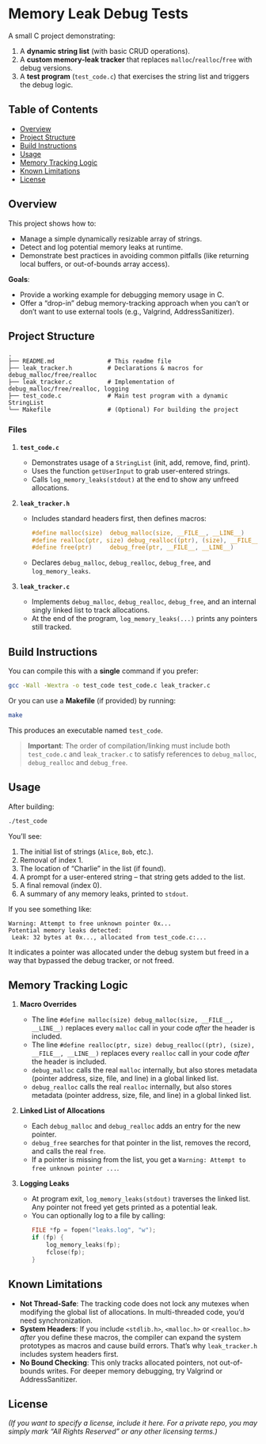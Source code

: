 # Memory Leak Debug Tests

A small C project demonstrating:
1. A **dynamic string list** (with basic CRUD operations).
2. A **custom memory-leak tracker** that replaces `malloc`/`realloc`/`free` with debug versions.  
3. A **test program** (`test_code.c`) that exercises the string list and triggers the debug logic.

## Table of Contents
- [Overview](#overview)
- [Project Structure](#project-structure)
- [Build Instructions](#build-instructions)
- [Usage](#usage)
- [Memory Tracking Logic](#memory-tracking-logic)
- [Known Limitations](#known-limitations)
- [License](#license)

## Overview

This project shows how to:
- Manage a simple dynamically resizable array of strings.
- Detect and log potential memory leaks at runtime.
- Demonstrate best practices in avoiding common pitfalls (like returning local buffers, or out-of-bounds array access).

**Goals**:
- Provide a working example for debugging memory usage in C.
- Offer a “drop-in” debug memory-tracking approach when you can’t or don’t want to use external tools (e.g., Valgrind, AddressSanitizer).

## Project Structure

```
.
├── README.md               # This readme file
├── leak_tracker.h          # Declarations & macros for debug_malloc/free/realloc
├── leak_tracker.c          # Implementation of debug_malloc/free/realloc, logging
├── test_code.c             # Main test program with a dynamic StringList
└── Makefile                # (Optional) For building the project
```

### Files

1. **`test_code.c`**  
   - Demonstrates usage of a `StringList` (init, add, remove, find, print).
   - Uses the function `getUserInput` to grab user-entered strings.
   - Calls `log_memory_leaks(stdout)` at the end to show any unfreed allocations.

2. **`leak_tracker.h`**  
   - Includes standard headers first, then defines macros:
     ```c
     #define malloc(size)  debug_malloc(size, __FILE__, __LINE__)
     #define realloc(ptr, size) debug_realloc((ptr), (size), __FILE__, __LINE__)
     #define free(ptr)     debug_free(ptr, __FILE__, __LINE__)
     ```
   - Declares `debug_malloc`, `debug_realloc`, `debug_free`, and `log_memory_leaks`.

3. **`leak_tracker.c`**  
   - Implements `debug_malloc`, `debug_realloc`, `debug_free`, and an internal singly linked list to track allocations.
   - At the end of the program, `log_memory_leaks(...)` prints any pointers still tracked.

## Build Instructions

You can compile this with a **single** command if you prefer:

```bash
gcc -Wall -Wextra -o test_code test_code.c leak_tracker.c
```

Or you can use a **Makefile** (if provided) by running:

```bash
make
```

This produces an executable named `test_code`.

> **Important**: The order of compilation/linking must include both `test_code.c` and `leak_tracker.c` to satisfy references to `debug_malloc`, `debug_realloc` and `debug_free`.

## Usage

After building:

```bash
./test_code
```

You’ll see:
1. The initial list of strings (`Alice`, `Bob`, etc.).
2. Removal of index 1.
3. The location of “Charlie” in the list (if found).
4. A prompt for a user-entered string – that string gets added to the list.
5. A final removal (index 0).
6. A summary of any memory leaks, printed to `stdout`.

If you see something like:
```
Warning: Attempt to free unknown pointer 0x... 
Potential memory leaks detected:
 Leak: 32 bytes at 0x..., allocated from test_code.c:...
```
It indicates a pointer was allocated under the debug system but freed in a way that bypassed the debug tracker, or not freed.

## Memory Tracking Logic

1. **Macro Overrides**  
   - The line `#define malloc(size) debug_malloc(size, __FILE__, __LINE__)` replaces every `malloc` call in your code *after* the header is included.  
   - The line `#define realloc(ptr, size) debug_realloc((ptr), (size), __FILE__, __LINE__)` replaces every `realloc` call in your code *after* the header is included.  
   - `debug_malloc` calls the real `malloc` internally, but also stores metadata (pointer address, size, file, and line) in a global linked list.
   - `debug_realloc` calls the real `realloc` internally, but also stores metadata (pointer address, size, file, and line) in a global linked list.

2. **Linked List of Allocations**  
   - Each `debug_malloc` and `debug_realloc` adds an entry for the new pointer.  
   - `debug_free` searches for that pointer in the list, removes the record, and calls the real `free`.  
   - If a pointer is missing from the list, you get a `Warning: Attempt to free unknown pointer ...`.

3. **Logging Leaks**  
   - At program exit, `log_memory_leaks(stdout)` traverses the linked list. Any pointer not freed yet gets printed as a potential leak.  
   - You can optionally log to a file by calling:
     ```c
     FILE *fp = fopen("leaks.log", "w");
     if (fp) {
         log_memory_leaks(fp);
         fclose(fp);
     }
     ```

## Known Limitations

- **Not Thread-Safe**: The tracking code does not lock any mutexes when modifying the global list of allocations. In multi-threaded code, you’d need synchronization.  
- **System Headers**: If you include `<stdlib.h>`, `<malloc.h>` or `<realloc.h>` *after* you define these macros, the compiler can expand the system prototypes as macros and cause build errors. That’s why `leak_tracker.h` includes system headers first.  
- **No Bound Checking**: This only tracks allocated pointers, not out-of-bounds writes. For deeper memory debugging, try Valgrind or AddressSanitizer.  

## License

*(If you want to specify a license, include it here. For a private repo, you may simply mark “All Rights Reserved” or any other licensing terms.)*
